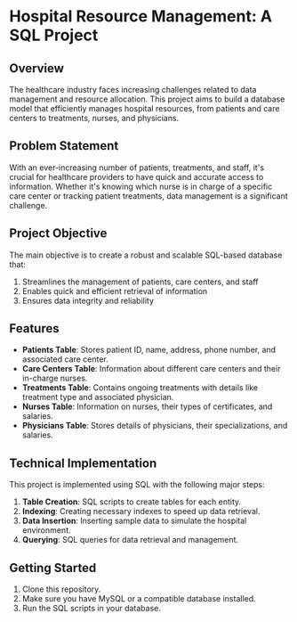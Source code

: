 # Hospital Resource Management: A SQL Project

## Overview

The healthcare industry faces increasing challenges related to data management and resource allocation. This project aims to build a database model that efficiently manages hospital resources, from patients and care centers to treatments, nurses, and physicians. 

## Problem Statement

With an ever-increasing number of patients, treatments, and staff, it's crucial for healthcare providers to have quick and accurate access to information. Whether it's knowing which nurse is in charge of a specific care center or tracking patient treatments, data management is a significant challenge.

## Project Objective

The main objective is to create a robust and scalable SQL-based database that:

1. Streamlines the management of patients, care centers, and staff
2. Enables quick and efficient retrieval of information
3. Ensures data integrity and reliability

## Features

- **Patients Table**: Stores patient ID, name, address, phone number, and associated care center.
- **Care Centers Table**: Information about different care centers and their in-charge nurses.
- **Treatments Table**: Contains ongoing treatments with details like treatment type and associated physician.
- **Nurses Table**: Information on nurses, their types of certificates, and salaries.
- **Physicians Table**: Stores details of physicians, their specializations, and salaries.

## Technical Implementation

This project is implemented using SQL with the following major steps:

1. **Table Creation**: SQL scripts to create tables for each entity.
2. **Indexing**: Creating necessary indexes to speed up data retrieval.
3. **Data Insertion**: Inserting sample data to simulate the hospital environment.
4. **Querying**: SQL queries for data retrieval and management.

## Getting Started

1. Clone this repository.
2. Make sure you have MySQL or a compatible database installed.
3. Run the SQL scripts in your database.
